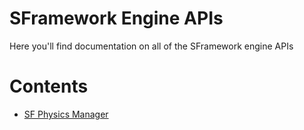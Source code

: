 # SFramework Engine APIs
Here you'll find documentation on all of the SFramework engine APIs

# Contents
- [SF Physics Manager](https://github.com/mitchwadair/sidescroller-framework/blob/master/doc/API/Engines/SF%20Physics%20Manager.md)
